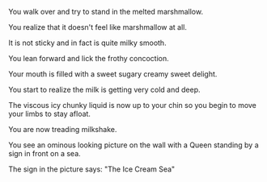 You walk over and try to stand in the melted marshmallow.

You realize that it doesn't feel like marshmallow at all. 

It is not sticky and in fact is quite milky smooth. 

You lean forward and lick the frothy concoction.

Your mouth is filled with a sweet sugary creamy sweet delight.

You start to realize the milk is getting very cold and deep.

The viscous icy chunky liquid is now up to your chin so you begin to move your limbs to stay afloat.

You are now treading milkshake. 

You see an ominous looking picture on the wall with a Queen standing by a sign in front on a sea.

The sign in the picture says: "The Ice Cream Sea"
